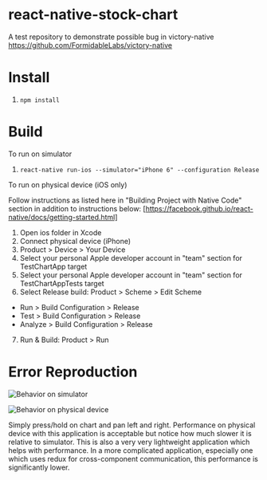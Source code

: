 # react-native-stock-chart
A test repository to demonstrate possible bug in victory-native https://github.com/FormidableLabs/victory-native

# Install

1. `npm install`

# Build

To run on simulator

1. `react-native run-ios --simulator="iPhone 6" --configuration Release`

To run on physical device (iOS only)

Follow instructions as listed here in "Building Project with Native Code" section in addition to instructions below:
[https://facebook.github.io/react-native/docs/getting-started.html]

1. Open ios folder in Xcode
2. Connect physical device (iPhone)
3. Product > Device > Your Device
4. Select your personal Apple developer account in "team" section for TestChartApp target
5. Select your personal Apple developer account in "team" section for TestChartAppTests target
6. Select Release build: Product > Scheme > Edit Scheme
  * Run > Build Configuration > Release
  * Test > Build Configuration > Release
  * Analyze > Build Configuration > Release
7. Run & Build: Product > Run

# Error Reproduction

![Behavior on simulator](https://media.giphy.com/media/37QUUAzrFlfQsabISo/giphy.gif)

![Behavior on physical device](https://media.giphy.com/media/9uIjwIOlFpHUHVAYSH/giphy.gif)

Simply press/hold on chart and pan left and right. Performance on physical device with this application is acceptable but notice how much slower it is relative to simulator. This is also a very very lightweight application which helps with performance. In a more complicated application, especially one which uses redux for cross-component communication, this performance is significantly lower.